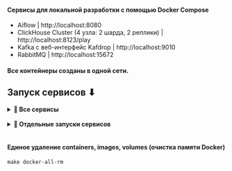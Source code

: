 #### Сервисы для локальной разработки с помощью Docker Compose
- Aiflow | http://localhost:8080
- ClickHouse Cluster (4 узла: 2 шарда, 2 реплики) | http://localhost:8123/play 
- Kafka c веб-интерфейс Kafdrop | http://localhost:9010
- RabbitMQ | http://localhost:15672





#### Все контейнеры созданы в одной сети.

## Запуск сервисов ⬇

<div aligin='left' id="all_services">
<details>
<summary align="left"> <strong>🔶 Все сервисы</strong></summary>

### Запуск (со сборкой) всех сервисов
```shell
make build
```

### Запуск (без сборки) всех сервисов
```shell
make up
```

### Остановка всех сервисов
```shell
make down
```


</details>
</div>
<br>

<div aligin='left' id="one_services">
<details>
<summary align="left"> <strong>🔷 Отдельные запуски сервисов</strong></summary>

<br>

<div aligin='left' id="Airflow">
<details>
<summary align="left"> <strong>Airflow</strong></summary>

### Запуск (со сборкой) 
```shell
make build-airflow 
```

### Запуск (без сборки)
```shell
make up-airflow
```

### Остановка
```shell
make down-airflow
```

</details>
</div>


<br>

<div aligin='left' id="ClickHouse_Cluster">
<details>
<summary align="left"> <strong>ClickHouse Cluster</strong></summary>

### Запуск (со сборкой) 
```shell
make build-clickhouse-cluster 
```

### Запуск (без сборки)
```shell
make up-clickhouse-cluster
```

### Остановка
```shell
make down-clickhouse-cluster
```

</details>
</div>


<br>

<div aligin='left' id="Kafka">
<details>
<summary align="left"> <strong>Kafka</strong></summary>


### Запуск (со сборкой) 
```shell
make build-kafka 
```

### Запуск (без сборки)
```shell
make up-kafka
```

### Остановка
```shell
make down-kafka
```

</details>
</div>


<br>

<div aligin='left' id="RabbitMQ">
<details>
<summary align="left"> <strong>RabbitMQ</strong></summary>

### Запуск (со сборкой) 
```shell
make build-rabbitmq 
```

### Запуск (без сборки)
```shell
make up-rabbitmq
```

### Остановка
```shell
make down-rabbitmq
```
</details>
</div>

</details>
</div>

<br>

#### Единое удаление containers, images, volumes (очистка памяти Docker)
```shell
make docker-all-rm
```